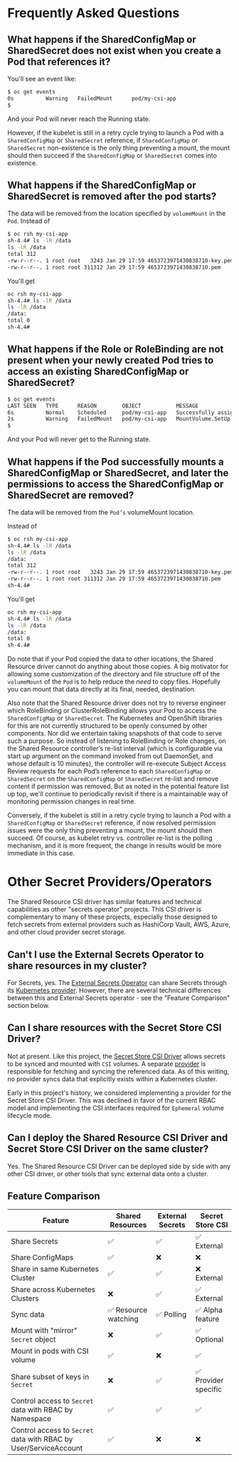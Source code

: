 # Frequently Asked Questions

## What happens if the SharedConfigMap or SharedSecret does not exist when you create a Pod that references it?

You'll see an event like:

```bash
$ oc get events
0s          Warning   FailedMount      pod/my-csi-app                                       MountVolume.SetUp failed for volume "my-csi-volume" : rpc error: code = InvalidArgument desc = the csi driver volumeAttribute 'share' reference had an error: sharedconfigmap.sharedresource.openshift.io "my-share" not found
$
```

And your Pod will never reach the Running state.

However, if the kubelet is still in a retry cycle trying to launch a Pod with a `SharedConfigMap` or `SharedSecret` reference, if `SharedConfigMap` or `SharedSecret` non-existence is the only thing preventing a mount, the mount should then succeed if the `SharedConfigMap` or `SharedSecret` comes into existence.

## What happens if the SharedConfigMap or SharedSecret is removed after the pod starts?

The data will be removed from the location specified by `volumeMount` in the `Pod`.  Instead of

```bash
$ oc rsh my-csi-app
sh-4.4# ls -lR /data
ls -lR /data
total 312
-rw-r--r--. 1 root root   3243 Jan 29 17:59 4653723971430838710-key.pem
-rw-r--r--. 1 root root 311312 Jan 29 17:59 4653723971430838710.pem

```

You'll get

```bash
oc rsh my-csi-app
sh-4.4# ls -lR /data
ls -lR /data
/data:
total 0
sh-4.4#

```

## What happens if the Role or RoleBinding are not present when your newly created Pod tries to access an existing SharedConfigMap or SharedSecret?

```bash
$ oc get events
LAST SEEN   TYPE      REASON        OBJECT           MESSAGE
6s          Normal    Scheduled     pod/my-csi-app   Successfully assigned my-csi-app-namespace/my-csi-app to ip-10-0-136-162.us-west-2.compute.internal
2s          Warning   FailedMount   pod/my-csi-app   MountVolume.SetUp failed for volume "my-csi-volume" : rpc error: code = PermissionDenied desc = subjectaccessreviews sharedresource my-share podNamespace my-csi-app-namespace podName my-csi-app podSA default returned forbidden
$

```
And your Pod will never get to the Running state.

## What happens if the Pod successfully mounts a SharedConfigMap or SharedSecret, and later the permissions to access the SharedConfigMap or SharedSecret are removed?

The data will be removed from the `Pod’s` volumeMount location.

Instead of

```bash
$ oc rsh my-csi-app
sh-4.4# ls -lR /data
ls -lR /data
/data:
total 312
-rw-r--r--. 1 root root   3243 Jan 29 17:59 4653723971430838710-key.pem
-rw-r--r--. 1 root root 311312 Jan 29 17:59 4653723971430838710.pem
sh-4.4#

```

You'll get

```bash
oc rsh my-csi-app
sh-4.4# ls -lR /data
ls -lR /data
/data:
total 0
sh-4.4#
```

Do note that if your Pod copied the data to other locations, the Shared Resource driver cannot do anything about those copies.  A big motivator for allowing
some customization of the directory and file structure off of the `volumeMount` of the `Pod` is to help reduce the *need* to copy
files.  Hopefully you can mount that data directly at its final, needed, destination.

Also note that the Shared Resource driver does not try to reverse engineer which RoleBinding or ClusterRoleBinding allows your Pod to access the `SharedConfigMap` or `SharedSecret`.
The Kubernetes and OpenShift libraries for this are not currently structured to be openly consumed by other components.  Nor did we entertain taking
snapshots of that code to serve such a purpose.  So instead of listening to RoleBinding or Role changes, on the Shared Resource controller’s re-list interval
(which is configurable via start up argument on the command invoked from out DaemonSet, and whose default is 10 minutes), the controller will re-execute
Subject Access Review requests for each Pod’s reference to each `SharedConfigMap` or `SharedSecret` on the `SharedConfigMap` or `SharedSecret` re-list and remove content if permission was removed.  But as noted
in the potential feature list up top, we'll continue to periodically revisit if there is a maintainable way of monitoring permission changes
in real time.

Conversely, if the kubelet is still in a retry cycle trying to launch a Pod with a `SharedConfigMap` or `SharedSecret` reference, if now resolved permission issues were the only thing preventing
a mount, the mount should then succeed.  Of course, as kubelet retry vs. controller re-list is the polling mechanism, and it is more frequent, the change in results would be more immediate in this case.

# Other Secret Providers/Operators

The Shared Resource CSI driver has similar features and technical capabilities as
other "secrets operator" projects. This CSI driver is complementary to many of these
projects, especially those designed to fetch secrets from external providers such as
HashiCorp Vault, AWS, Azure, and other cloud provider secret storage.

## Can't I use the External Secrets Operator to share resources in my cluster?

For Secrets, yes. The [External Secrets Operator](https://external-secrets.io) can
share Secrets through its [Kubernetes provider](https://external-secrets.io/latest/provider/kubernetes/).
However, there are several technical differences between this and External Secrets
operator - see the "Feature Comparison" section below.

## Can I share resources with the Secret Store CSI Driver?

Not at present. Like this project, the [Secret Store CSI Driver](https://secrets-store-csi-driver.sigs.k8s.io)
allows secrets to be synced and mounted with `CSI` volumes. A separate [provider](https://secrets-store-csi-driver.sigs.k8s.io/providers)
is responsible for fetching and syncing the referenced data. As of this writing, no
provider syncs data that explicitly exists within a Kubernetes cluster.

Early in this project's history, we considered implementing a provider for the
Secret Store CSI Driver. This was declined in favor of the current RBAC model and
implementing the CSI interfaces required for `Ephemeral` volume lifecycle mode.

## Can I deploy the Shared Resource CSI Driver and Secret Store CSI Driver on the same cluster?

Yes. The Shared Resource CSI Driver can be deployed side by side with any other CSI
driver, or other tools that sync external data onto a cluster.

## Feature Comparison

| Feature | Shared Resources | External Secrets | Secret Store CSI |
| ------- | ---------------- | ---------------- | ---------------- |
| Share Secrets | ✅  | ✅ | ✅ External |
| Share ConfigMaps | ✅ | ❌ | ❌ |
| Share in same Kubernetes Cluster | ✅ | ✅ | ❌ External |
| Share across Kubernetes Clusters | ❌ | ✅ | ✅ External |
| Sync data | ✅ Resource watching | ✅ Polling | ✅ Alpha feature |
| Mount with "mirror" `Secret` object | ❌ | ✅ | ✅ Optional |
| Mount in pods with CSI volume | ✅ | ❌ | ✅ |
| Share subset of keys in `Secret` | ❌ | ✅ | ✅ Provider specific |
| Control access to `Secret` data with RBAC by Namespace | ✅ | ✅ | ✅ |
| Control access to `Secret` data with RBAC by User/ServiceAccount | ✅ | ❌ | ❌ |
